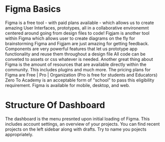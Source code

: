 # Figma Basics

Figma is a free tool - with paid plans available - which allows us to create amazing User Interfaces, prototypes, all in a collaborative environemnt centered around going from design files to code!
Figjam is another tool within Figma which allows user to create diagrams on the fly for brainstorming
Figma and Figjam are just amazing for getting feedback.
Components are very powerful features that let us prototype app functionality and reuse them throughout a design file
All code can be conveted to assets or css whatever is needed.
Another great thing about Figma is the amount of resources that are available directly within the community. This includes plugins and much more.
The pricing plans for Figma are Free | Pro | Organization (Pro is free for students and Educators) Zero To Academy is an acceptable form of "school" to pass this eligibility requirement.
Figma is available for mobile, desktop, and web.

# Structure Of Dashboard
The dashboard is the menu presnted upon initial loading of Figma. This includes account settings, an overview of your projects. You can find recent projects on the left sidebar along with drafts. Try to name you pojects appropriately.

